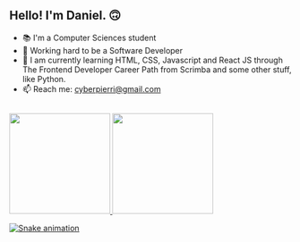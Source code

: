 ## Hello! I'm Daniel. 🙃

- 📚 I'm a Computer Sciences student
- 🌠 Working hard to be a Software Developer
- 🌱 I am currently learning HTML, CSS, Javascript and React JS through The Frontend Developer Career Path from Scrimba 
  and some other stuff, like Python.
- 📫 Reach me: cyberpierri@gmail.com
##

<div>
  <a href="https://github.com/danielpierri" />
  <img height="180em" src="https://github-readme-stats.vercel.app/api?username=danielpierri&count_private=true&theme=github_dark&show_icons=true" />
  <img height="180em" src="https://github-readme-stats.vercel.app/api/top-langs/?username=danielpierri&&layout=compact&langs_count=16&true&theme=github_dark&show_icons=true" />
</div>

![Snake animation](https://github.com/danielpierri/danielpierri/blob/output/github-contribution-grid-snake.svg)
